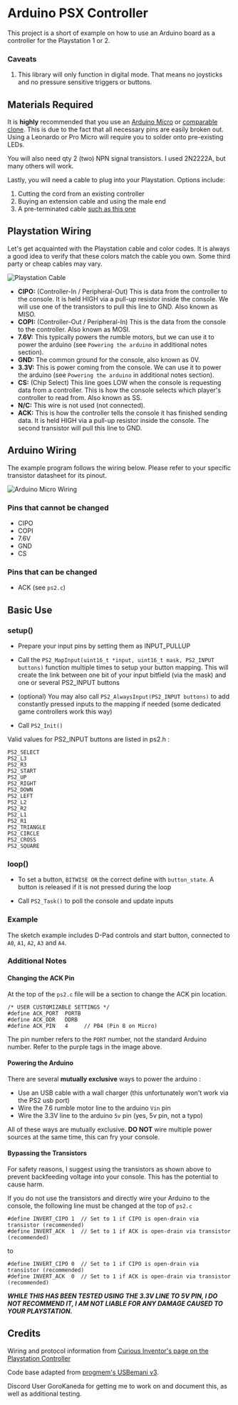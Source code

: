 # Arduino PSX Controller
This project is a short of example on how to use an Arduino board as a controller for the Playstation 1 or 2.

### Caveats

1. This library will only function in digital mode. That means no joysticks and no pressure sensitive triggers or buttons.

## Materials Required

It is **highly** recommended that you use an [Arduino Micro](https://store.arduino.cc/products/arduino-micro) or [comparable clone](https://www.aliexpress.com/item/1893729784.html). This is due to the fact that all necessary pins are easily broken out. Using a Leonardo or Pro Micro will require you to solder onto pre-existing LEDs.

You will also need qty 2 (two) NPN signal transistors. I used 2N2222A, but many others will work.

Lastly,  you will need a cable to plug into your Playstation. Options include:
1. Cutting the cord from an existing controller
2. Buying an extension cable and using the male end
3. A pre-terminated cable [such as this one](https://www.aliexpress.com/item/32826516802.html)

## Playstation Wiring

Let's get acquainted with the Playstation cable and color codes. It is always a good idea to verify that these colors match the cable you own. Some third party or cheap cables may vary.

![Playstation Cable](/images/psx-cable-colors.png)

* **CIPO:** (Controller-In / Peripheral-Out) This is data from the controller to the console. It is held HIGH via a pull-up resistor inside the console. We will use one of the transistors to pull this line to GND. Also known as MISO.
* **COPI:** (Controller-Out / Peripheral-In) This is the data from the console to the controller. Also known as MOSI.
* **7.6V:** This typically powers the rumble motors, but we can use it to power the arduino (see `Powering the arduino` in additional notes section).
* **GND:** The common ground for the console, also known as 0V.
* **3.3V:** This is power coming from the console. We can use it to power the arduino (see `Powering the arduino` in additional notes section).
* **CS:** (Chip Select) This line goes LOW when the console is requesting data from a controller. This is how the console selects which player's controller to read from. Also known as SS.
* **N/C:** This wire is not used (not connected).
* **ACK:** This is how the controller tells the console it has finished sending data. It is held HIGH via a pull-up resistor inside the console. The second transistor will pull this line to GND.

## Arduino Wiring

The example program follows the wiring below. Please refer to your specific transistor datasheet for its pinout.

![Arduino Micro Wiring](/images/micro-psx-wiring.png)

### Pins that cannot be changed

* CIPO
* COPI
* 7.6V
* GND
* CS

### Pins that can be changed

* ACK (see `ps2.c`)

## Basic Use

### setup()

- Prepare your input pins by setting them as INPUT_PULLUP

- Call the `PS2_MapInput(uint16_t *input, uint16_t mask, PS2_INPUT buttons)` function multiple times to setup your button mapping. This will create the link between one bit of your input bitfield (via the mask) and one or several PS2_INPUT buttons

- (optional) You may also call `PS2_AlwaysInput(PS2_INPUT buttons)` to add constantly pressed inputs to the mapping if needed (some dedicated game controllers work this way)

- Call `PS2_Init()`

Valid values for PS2_INPUT buttons are listed in ps2.h :

```
PS2_SELECT  
PS2_L3      
PS2_R3      
PS2_START   
PS2_UP      
PS2_RIGHT   
PS2_DOWN    
PS2_LEFT    
PS2_L2      
PS2_R2      
PS2_L1      
PS2_R1      
PS2_TRIANGLE
PS2_CIRCLE  
PS2_CROSS   
PS2_SQUARE  
```

### loop()

- To set a button, `BITWISE OR` the correct define with `button_state`. A button is released if it is not pressed during the loop

- Call `PS2_Task()` to poll the console and update inputs

### Example

The sketch example includes D-Pad controls and start button, connected to `A0`, `A1`, `A2`, `A3` and `A4`.

### Additional Notes

#### Changing the ACK Pin

At the top of the `ps2.c` file will be a section to change the ACK pin location.

```
/* USER CUSTOMIZABLE SETTINGS */
#define ACK_PORT  PORTB
#define ACK_DDR   DDRB
#define ACK_PIN   4     // PB4 (Pin 8 on Micro)
```

The pin number refers to the `PORT` number, not the standard Arduino number. Refer to the purple tags in the image above.

#### Powering the Arduino

There are several **mutually exclusive** ways to power the arduino :

- Use an USB cable with a wall charger (this unfortunately won't work via the PS2 usb port)
- Wire the 7.6 rumble motor line to the arduino `Vin` pin
- Wire the 3.3V line to the arduino `5v` pin (yes, 5v pin, not a typo)

All of these ways are mutually exclusive. **DO NOT** wire multiple power sources at the same time, this can fry your console.

#### Bypassing the Transistors

For safety reasons, I suggest using the transistors as shown above to prevent backfeeding voltage into your console. This has the potential to cause harm. 

If you do not use the transistors and directly wire your Arduino to the console, the following line must be changed at the top of `ps2.c`

```
#define INVERT_CIPO 1  // Set to 1 if CIPO is open-drain via transistor (recommended)
#define INVERT_ACK  1  // Set to 1 if ACK is open-drain via transistor (recommended)
```

to

```
#define INVERT_CIPO 0  // Set to 1 if CIPO is open-drain via transistor (recommended)
#define INVERT_ACK  0  // Set to 1 if ACK is open-drain via transistor (recommended)
```

***WHILE THIS HAS BEEN TESTED USING THE 3.3V LINE TO 5V PIN, I DO NOT RECOMMEND IT, I AM NOT LIABLE FOR ANY DAMAGE CAUSED TO YOUR PLAYSTATION.***

## Credits

Wiring and protocol information from [Curious Inventor's page on the Playstation Controller](https://store.curiousinventor.com/guides/PS2)

Code base adapted from [progmem's USBemani v3](https://github.com/progmem/re-usbemani/).

Discord User GoroKaneda for getting me to work on and document this, as well as additional testing.